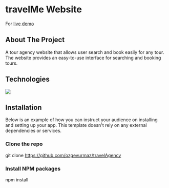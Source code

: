 # travelMe Website
For [live demo](https://travel-agency-z2lm.vercel.app)
## About The Project

A tour agency website that allows user search and book easily for any tour. The website provides an easy-to-use interface for searching and booking tours.


## Technologies
 <img src="https://skillicons.dev/icons?i=js,react,vite,tailwind" />


## Installation
Below is an example of how you can instruct your audience on installing and setting up your app. This template doesn't rely on any external dependencies or services.

### Clone the repo
git clone https://github.com/ozgevurmaz/travelAgency
### Install NPM packages
npm install
